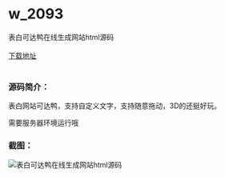 # w_2093
表白可达鸭在线生成网站html源码
<br/></br>
[下载地址](https://www.uuid2.com/2093.html "下载地址")
<br/></br>
<h3>源码简介：</h3>
<p>表白网站可达鸭，支持自定义文字，支持随意拖动，3D的还挺好玩。<p>
<p>需要服务器环境运行哦<p>
<h3>截图：</h3>
<img src="https://www.uuid2.com/wp-content/uploads/img/202206/766bae6829.gif" alt="表白可达鸭在线生成网站html源码">

